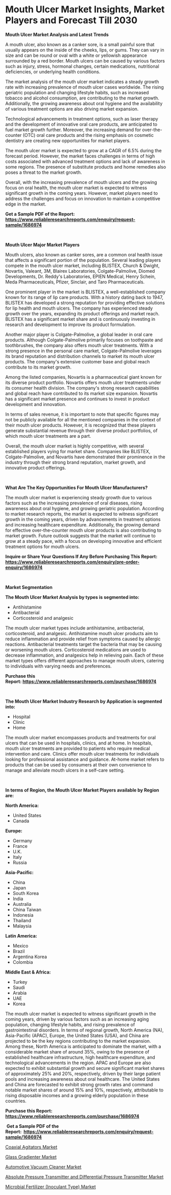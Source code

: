 <p><h1>Mouth Ulcer Market Insights, Market Players and Forecast Till 2030</h1></p><p><strong>Mouth Ulcer Market Analysis and Latest Trends</strong></p>
<p><p>A mouth ulcer, also known as a canker sore, is a small painful sore that usually appears on the inside of the cheeks, lips, or gums. They can vary in size and can be round or oval with a white or yellowish appearance surrounded by a red border. Mouth ulcers can be caused by various factors such as injury, stress, hormonal changes, certain medications, nutritional deficiencies, or underlying health conditions.</p><p>The market analysis of the mouth ulcer market indicates a steady growth rate with increasing prevalence of mouth ulcer cases worldwide. The rising geriatric population and changing lifestyle habits, such as increased tobacco and alcohol consumption, are contributing to the market growth. Additionally, the growing awareness about oral hygiene and the availability of various treatment options are also driving market expansion.</p><p>Technological advancements in treatment options, such as laser therapy and the development of innovative oral care products, are anticipated to fuel market growth further. Moreover, the increasing demand for over-the-counter (OTC) oral care products and the rising emphasis on cosmetic dentistry are creating new opportunities for market players.</p><p>The mouth ulcer market is expected to grow at a CAGR of 6.5% during the forecast period. However, the market faces challenges in terms of high costs associated with advanced treatment options and lack of awareness in some regions. The presence of substitute products and home remedies also poses a threat to the market growth.</p><p>Overall, with the increasing prevalence of mouth ulcers and the growing focus on oral health, the mouth ulcer market is expected to witness significant growth in the coming years. However, market players need to address the challenges and focus on innovation to maintain a competitive edge in the market.</p></p>
<p><strong>Get a Sample PDF of the Report:&nbsp; <a href="https://www.reliableresearchreports.com/enquiry/request-sample/1686974">https://www.reliableresearchreports.com/enquiry/request-sample/1686974</a></strong></p>
<p>&nbsp;</p>
<p><strong>Mouth Ulcer Major Market Players</strong></p>
<p><p>Mouth ulcers, also known as canker sores, are a common oral health issue that affects a significant portion of the population. Several leading players compete in the mouth ulcer market, including BLISTEX, Church & Dwight, Novartis, Valeant, 3M, Blairex Laboratories, Colgate-Palmolive, Diomed Developments, Dr. Reddy's Laboratories, EPIEN Medical, Henry Schein, Meda Pharmaceuticals, Pfizer, Sinclair, and Taro Pharmaceuticals.</p><p>One prominent player in the market is BLISTEX, a well-established company known for its range of lip care products. With a history dating back to 1947, BLISTEX has developed a strong reputation for providing effective solutions for lip health and mouth ulcers. The company has experienced steady growth over the years, expanding its product offerings and market reach. BLISTEX has a significant market share and is continuously investing in research and development to improve its product formulation.</p><p>Another major player is Colgate-Palmolive, a global leader in oral care products. Although Colgate-Palmolive primarily focuses on toothpaste and toothbrushes, the company also offers mouth ulcer treatments. With a strong presence in the personal care market, Colgate-Palmolive leverages its brand reputation and distribution channels to market its mouth ulcer products. The company's extensive customer base and global reach contribute to its market growth.</p><p>Among the listed companies, Novartis is a pharmaceutical giant known for its diverse product portfolio. Novartis offers mouth ulcer treatments under its consumer health division. The company's strong research capabilities and global reach have contributed to its market size expansion. Novartis has a significant market presence and continues to invest in product development and innovation.</p><p>In terms of sales revenue, it is important to note that specific figures may not be publicly available for all the mentioned companies in the context of their mouth ulcer products. However, it is recognized that these players generate substantial revenue through their diverse product portfolios, of which mouth ulcer treatments are a part.</p><p>Overall, the mouth ulcer market is highly competitive, with several established players vying for market share. Companies like BLISTEX, Colgate-Palmolive, and Novartis have demonstrated their prominence in the industry through their strong brand reputation, market growth, and innovative product offerings.</p></p>
<p>&nbsp;</p>
<p><strong>What Are The Key Opportunities For Mouth Ulcer Manufacturers?</strong></p>
<p><p>The mouth ulcer market is experiencing steady growth due to various factors such as the increasing prevalence of oral diseases, rising awareness about oral hygiene, and growing geriatric population. According to market research reports, the market is expected to witness significant growth in the coming years, driven by advancements in treatment options and increasing healthcare expenditure. Additionally, the growing demand for effective over-the-counter mouth ulcer products is also contributing to market growth. Future outlook suggests that the market will continue to grow at a steady pace, with a focus on developing innovative and efficient treatment options for mouth ulcers.</p></p>
<p><strong>Inquire or Share Your Questions If Any Before Purchasing This Report: <a href="https://www.reliableresearchreports.com/enquiry/pre-order-enquiry/1686974">https://www.reliableresearchreports.com/enquiry/pre-order-enquiry/1686974</a></strong></p>
<p>&nbsp;</p>
<p><strong>Market Segmentation</strong></p>
<p><strong>The Mouth Ulcer Market Analysis by types is segmented into:</strong></p>
<p><ul><li>Antihistamine</li><li>Antibacterial</li><li>Corticosteroid and analgesic</li></ul></p>
<p><p>The mouth ulcer market types include antihistamine, antibacterial, corticosteroid, and analgesic. Antihistamine mouth ulcer products aim to reduce inflammation and provide relief from symptoms caused by allergic reactions. Antibacterial treatments target the bacteria that may be causing or worsening mouth ulcers. Corticosteroid medications are used to decrease inflammation, and analgesics help in relieving pain. Each of these market types offers different approaches to manage mouth ulcers, catering to individuals with varying needs and preferences.</p></p>
<p><strong>Purchase this Report:&nbsp;<a href="https://www.reliableresearchreports.com/purchase/1686974">https://www.reliableresearchreports.com/purchase/1686974</a></strong></p>
<p>&nbsp;</p>
<p><strong>The Mouth Ulcer Market Industry Research by Application is segmented into:</strong></p>
<p><ul><li>Hospital</li><li>Clinic</li><li>Home</li></ul></p>
<p><p>The mouth ulcer market encompasses products and treatments for oral ulcers that can be used in hospitals, clinics, and at home. In hospitals, mouth ulcer treatments are provided to patients who require medical intervention and care. Clinics offer mouth ulcer treatments for individuals looking for professional assistance and guidance. At-home market refers to products that can be used by consumers at their own convenience to manage and alleviate mouth ulcers in a self-care setting.</p></p>
<p>&nbsp;</p>
<p><strong>In terms of Region, the Mouth Ulcer Market Players available by Region are:</strong></p>
<p>
    <p> <strong> North America: </strong>
        <ul>
            <li>United States</li>
            <li>Canada</li>
        </ul>
        </p> 
    <p> <strong> Europe: </strong>
        <ul>
            <li>Germany</li>
            <li>France</li>
            <li>U.K.</li>
            <li>Italy</li>
            <li>Russia</li>
        </ul>
        </p> 
    <p> <strong> Asia-Pacific: </strong>
        <ul>
            <li>China</li>
            <li>Japan</li>
            <li>South Korea</li>
            <li>India</li>
            <li>Australia</li>
            <li>China Taiwan</li>
            <li>Indonesia</li>
            <li>Thailand</li>
            <li>Malaysia</li>
        </ul>
        </p> 
    <p> <strong> Latin America: </strong>
        <ul>
            <li>Mexico</li>
            <li>Brazil</li>
            <li>Argentina Korea</li>
            <li>Colombia</li>
        </ul>
        </p> 
    <p> <strong> Middle East & Africa: </strong>
        <ul>
            <li>Turkey</li>
            <li>Saudi</li>
            <li>Arabia</li>
            <li>UAE</li>
            <li>Korea</li>
        </ul>
    </p>
    </p>
<p><p>The mouth ulcer market is expected to witness significant growth in the coming years, driven by various factors such as an increasing aging population, changing lifestyle habits, and rising prevalence of gastrointestinal disorders. In terms of regional growth, North America (NA), Asia-Pacific (APAC), Europe, the United States (USA), and China are projected to be the key regions contributing to the market expansion. Among these, North America is anticipated to dominate the market, with a considerable market share of around 35%, owing to the presence of established healthcare infrastructure, high healthcare expenditure, and technological advancements in the region. APAC and Europe are also expected to exhibit substantial growth and secure significant market shares of approximately 25% and 20%, respectively, driven by their large patient pools and increasing awareness about oral healthcare. The United States and China are forecasted to exhibit strong growth rates and command notable market shares of around 15% and 10%, respectively, attributable to rising disposable incomes and a growing elderly population in these countries.</p></p>
<p><strong>Purchase this Report: <a href="https://www.reliableresearchreports.com/purchase/1686974">https://www.reliableresearchreports.com/purchase/1686974</a></strong></p>
<p>&nbsp;<strong>Get a Sample PDF of the Report:&nbsp;&nbsp;<a href="https://www.reliableresearchreports.com/enquiry/request-sample/1686974">https://www.reliableresearchreports.com/enquiry/request-sample/1686974</a></strong></p>
<p><strong></strong></p>
<p><p><a href="https://www.linkedin.com/pulse/coaxial-agitators-market-size-share-amp-trends-analysis/">Coaxial Agitators Market</a></p><p><a href="https://github.com/rahu1505/Market-Research-Report-List-1/blob/main/glass-gradienter-market.md">Glass Gradienter Market</a></p><p><a href="https://github.com/rahu1502/Market-Research-Report-List-1/blob/main/automotive-vacuum-cleaner-market.md">Automotive Vacuum Cleaner Market</a></p><p><a href="https://medium.com/@danesanford_55006/absolute-pressure-transmitter-and-differential-pressure-transmitter-market-size-market-outlook-and-d200f3b6ca78">Absolute Pressure Transmitter and Differential Pressure Transmitter Market</a></p><p><a href="https://medium.com/@ollierippin/microbial-fertilizer-inoculant-type-market-share-evolution-and-market-growth-trends-2023-2030-e1a13b468e7e">Microbial Fertilizer (Inoculant Type) Market</a></p></p>